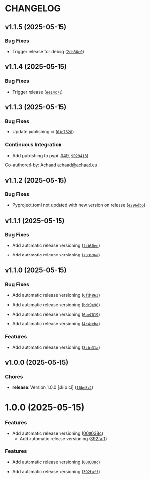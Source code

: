 # CHANGELOG


## v1.1.5 (2025-05-15)

### Bug Fixes

- Trigger release for debug
  ([`2cb36c0`](https://github.com/Achaad/StabiliserSuite/commit/2cb36c05aa822e7aa6346c31d521b0c4102b16cb))


## v1.1.4 (2025-05-15)

### Bug Fixes

- Trigger release
  ([`ee14c71`](https://github.com/Achaad/StabiliserSuite/commit/ee14c714cb6f8307424535501a60320f3931f5b7))


## v1.1.3 (2025-05-15)

### Bug Fixes

- Update publishing ci
  ([`03c7628`](https://github.com/Achaad/StabiliserSuite/commit/03c7628e8104dccd876e184f2915c48f8da39780))

### Continuous Integration

- Add publishing to pypi ([#49](https://github.com/Achaad/StabiliserSuite/pull/49),
  [`9029413`](https://github.com/Achaad/StabiliserSuite/commit/902941370e4f59ca51aa5a221c8c3cee35e93978))

Co-authored-by: Achaad <achaad@achaad.eu>


## v1.1.2 (2025-05-15)

### Bug Fixes

- Pyproject.toml not updated with new version on release
  ([`e296db6`](https://github.com/Achaad/StabiliserSuite/commit/e296db6584c1aa0f26cb8371a817801016689de1))


## v1.1.1 (2025-05-15)

### Bug Fixes

- Add automatic release versioning
  ([`fcb30ee`](https://github.com/Achaad/StabiliserSuite/commit/fcb30eebb94398eecc654f1c153f4f0e7fd0dd01))

- Add automatic release versioning
  ([`733e96a`](https://github.com/Achaad/StabiliserSuite/commit/733e96a4101eeeb3e1b7e2c94f84defccf857e6d))


## v1.1.0 (2025-05-15)

### Bug Fixes

- Add automatic release versioning
  ([`6fd4863`](https://github.com/Achaad/StabiliserSuite/commit/6fd4863fe7ba4297fa12c40fb9d144f322fc273b))

- Add automatic release versioning
  ([`bdc0e90`](https://github.com/Achaad/StabiliserSuite/commit/bdc0e9086c215d765465c652f54b38c5d5df28f3))

- Add automatic release versioning
  ([`6be7019`](https://github.com/Achaad/StabiliserSuite/commit/6be701948328b77b9cef43a573cc1a542feab64a))

- Add automatic release versioning
  ([`4c4eeba`](https://github.com/Achaad/StabiliserSuite/commit/4c4eeba7e7b9960adfb7c72d960d8ec5f1682562))

### Features

- Add automatic release versioning
  ([`3cba31a`](https://github.com/Achaad/StabiliserSuite/commit/3cba31acf963edc06032bf9d83eb885293a59823))


## v1.0.0 (2025-05-15)

### Chores

- **release**: Version 1.0.0 [skip ci]
  ([`16be8c4`](https://github.com/Achaad/StabiliserSuite/commit/16be8c42a83ca2917ad3d9712ee492bc33454af0))

# 1.0.0 (2025-05-15)

### Features

* Add automatic release versioning
  ([000038c](https://github.com/Achaad/StabiliserSuite/commit/000038c08a7a0082ec8ac3a2986fcd299da55416))
  * Add automatic release versioning
  ([392faff](https://github.com/Achaad/StabiliserSuite/commit/392faff879fbdc4503e27d0d050319b4d0b9da13))

### Features

- Add automatic release versioning
  ([`000038c`](https://github.com/Achaad/StabiliserSuite/commit/000038c08a7a0082ec8ac3a2986fcd299da55416))

- Add automatic release versioning
  ([`392faff`](https://github.com/Achaad/StabiliserSuite/commit/392faff879fbdc4503e27d0d050319b4d0b9da13))
